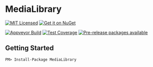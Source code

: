 MediaLibrary
=======

[![MIT Licensed](https://img.shields.io/badge/license-MIT-blue.svg?style=flat-square)](license.md)
[![Get it on NuGet](https://img.shields.io/nuget/v/MediaLibrary.svg?style=flat-square)](http://nuget.org/packages/MediaLibrary)

[![Appveyor Build](https://img.shields.io/appveyor/ci/otac0n/MediaLibrary.svg?style=flat-square)](https://ci.appveyor.com/project/otac0n/MediaLibrary)
[![Test Coverage](https://img.shields.io/codecov/c/github/otac0n/MediaLibrary.svg?style=flat-square)](https://codecov.io/gh/otac0n/MediaLibrary)
[![Pre-release packages available](https://img.shields.io/nuget/vpre/MediaLibrary.svg?style=flat-square)](http://nuget.org/packages/MediaLibrary)

Getting Started
---------------

    PM> Install-Package MediaLibrary
